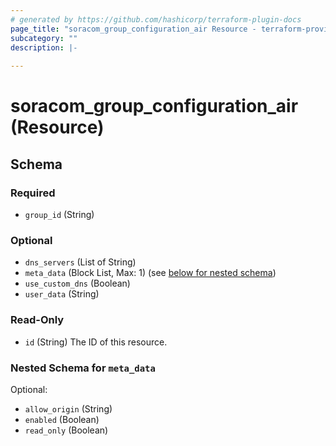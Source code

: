 ```yaml
---
# generated by https://github.com/hashicorp/terraform-plugin-docs
page_title: "soracom_group_configuration_air Resource - terraform-provider-soracom"
subcategory: ""
description: |-
  
---
```


# soracom_group_configuration_air (Resource)





<!-- schema generated by tfplugindocs -->
## Schema

### Required

- `group_id` (String)

### Optional

- `dns_servers` (List of String)
- `meta_data` (Block List, Max: 1) (see [below for nested schema](#nestedblock--meta_data))
- `use_custom_dns` (Boolean)
- `user_data` (String)

### Read-Only

- `id` (String) The ID of this resource.

<a id="nestedblock--meta_data"></a>
### Nested Schema for `meta_data`

Optional:

- `allow_origin` (String)
- `enabled` (Boolean)
- `read_only` (Boolean)


